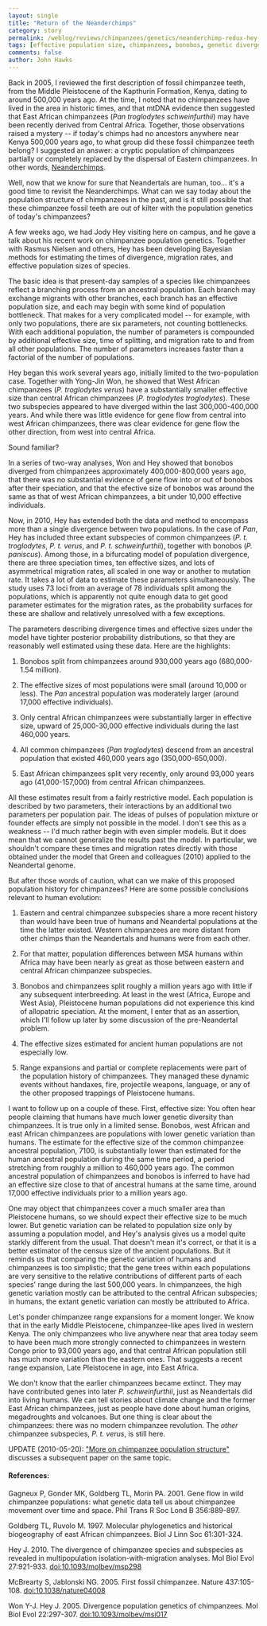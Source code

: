 ```yaml
---
layout: single 
title: "Return of the Neanderchimps" 
category: story
permalink: /weblog/reviews/chimpanzees/genetics/neanderchimp-redux-hey-2010.html
tags: [effective population size, chimpanzees, bonobos, genetic divergence, Late Pleistocene, population structure, Neandertals] 
comments: false 
author: John Hawks 
---
```



Back in 2005, I reviewed the first description of fossil chimpanzee teeth, from the Middle Pleistocene of the Kapthurin Formation, Kenya, dating to around 500,000 years ago. At the time, I noted that no chimpanzees have lived in the area in historic times, and that mtDNA evidence then suggested that East African chimpanzees (<i>Pan troglodytes schweinfurthii</i>) may have been recently derived from Central Africa. Together, those observations raised a mystery -- if today's chimps had no ancestors anywhere near Kenya 500,000 years ago, to what group did these fossil chimpanzee teeth belong? I suggested an answer: a cryptic population of chimpanzees partially or completely replaced by the dispersal of Eastern chimpanzees. In other words, <a href="http://johnhawks.net/weblog/reviews/chimpanzees/kapthurin_fossil_chimpanzee_2005.html">Neanderchimps</a>. 

Well, now that we know for sure that Neandertals are human, too... it's a good time to revisit the Neanderchimps. What can we say today about the population structure of chimpanzees in the past, and is it still possible that these chimpanzee fossil teeth are out of kilter with the population genetics of today's chimpanzees? 

A few weeks ago, we had Jody Hey visiting here on campus, and he gave a talk about his recent work on chimpanzee population genetics. Together with Rasmus Nielsen and others, Hey has been developing Bayesian methods for estimating the times of divergence, migration rates, and effective population sizes of species. 

The basic idea is that present-day samples of a species like chimpanzees reflect a branching process from an ancestral population. Each branch may exchange migrants with other branches, each branch has an effective population size, and each may begin with some kind of population bottleneck. That makes for a very complicated model -- for example, with only two populations, there are six parameters, not counting bottlenecks. With each additional population, the number of parameters is compounded by additional effective size, time of splitting, and migration rate to and from all other populations. The number of parameters increases faster than a factorial of the number of populations. 

Hey began this work several years ago, initially limited to the two-population case. Together with Yong-Jin Won, he showed that West African chimpanzees (<i>P. troglodytes verus</i>) have a substantially smaller effective size than central African chimpanzees (<i>P. troglodytes troglodytes</i>). These two subspecies appeared to have diverged within the last 300,000-400,000 years. And while there was little evidence for gene flow from central into west African chimpanzees, there was clear evidence for gene flow the other direction, from west into central Africa. 

Sound familiar? 

In a series of two-way analyses, Won and Hey showed that bonobos diverged from chimpanzees approximately 400,000-800,000 years ago, that there was no substantial evidence of gene flow into or out of bonobos after their speciation, and that the efective size of bonobos was around the same as that of west African chimpanzees, a bit under 10,000 effective individuals. 

Now, in 2010, Hey has extended both the data and method to encompass more than a single divergence between two populations. In the case of <i>Pan</i>, Hey has included three extant subspecies of common chimpanzees (<i>P. t. troglodytes</i>, <i>P. t. verus</i>, and <i>P. t. schweinfurthii</i>), together with bonobos (<i>P. paniscus</i>). Among those, in a bifurcating model of population divergence, there are three speciation times, ten effective sizes, and lots of asymmetrical migration rates, all scaled in one way or another to mutation rate. It takes a lot of data to estimate these parameters simultaneously. The study uses 73 loci from an average of 78 individuals split among the populations, which is apparently not quite enough data to get good parameter estimates for the migration rates, as the probability surfaces for these are shallow and relatively unresolved with a few exceptions. 

The parameters describing divergence times and effective sizes under the model have tighter posterior probability distributions, so that they are reasonably well estimated using these data. Here are the highlights: 


1. Bonobos split from chimpanzees around 930,000 years ago (680,000-1.54 million). 

2. The effective sizes of most populations were small (around 10,000 or less). The <i>Pan</i> ancestral population was moderately larger (around 17,000 effective individuals). 

3. Only central African chimpanzees were substantially larger in effective size, upward of 25,000-30,000 effective individuals during the last 460,000 years. 

4. All common chimpanzees (<i>Pan troglodytes</i>) descend from an ancestral population that existed 460,000 years ago (350,000-650,000). 

5. East African chimpanzees split very recently, only around 93,000 years ago (41,000-157,000) from central African chimpanzees. 


All these estimates result from a fairly restrictive model. Each population is described by two parameters, their interactions by an additional two parameters per population pair. The ideas of pulses of population mixture or founder effects are simply not possible in the model. I don't see this as a weakness -- I'd much rather begin with even simpler models. But it does mean that we cannot generalize the results past the model. In particular, we shouldn't compare these times and migration rates directly with those obtained under the model that Green and colleagues (2010) applied to the Neandertal genome. 

But after those words of caution, what can we make of this proposed population history for chimpanzees? Here are some possible conclusions relevant to human evolution: 

1. Eastern and central chimpanzee subspecies share a more recent history than would have been true of humans and Neandertal populations at the time the latter existed. Western chimpanzees are more distant from other chimps than the Neandertals and humans were from each other. 

2. For that matter, population differences between MSA humans within Africa may have been nearly as great as those between eastern and central African chimpanzee subspecies. 

3. Bonobos and chimpanzees split roughly a million years ago with little if any subsequent interbreeding. At least in the west (Africa, Europe and West Asia), Pleistocene human populations did not experience this kind of allopatric speciation. At the moment, I enter that as an assertion, which I'll follow up later by some discussion of the pre-Neandertal problem. 

4. The effective sizes estimated for ancient human populations are not especially low. 

5. Range expansions and partial or complete replacements were part of the population history of chimpanzees. They managed these dynamic events without handaxes, fire, projectile weapons, language, or any of the other proposed trappings of Pleistocene humans. 




I want to follow up on a couple of these. First, effective size: You often hear people claiming that humans have much lower genetic diversity than chimpanzees. It is true only in a limited sense. Bonobos, west African and east African chimpanzees are populations with lower genetic variation than humans. The estimate for the effective size of the common chimpanzee ancestral population, 7100, is substantially lower than estimated for the human ancestral population during the same time period, a period stretching from roughly a million to 460,000 years ago. The common ancestral population of chimpanzees and bonobos is inferred to have had an effective size close to that of ancestral humans at the same time, around 17,000 effective individuals prior to a million years ago. 

One may object that chimpanzees cover a much smaller area than Pleistocene humans, so we should expect their effective size to be much lower. But genetic variation can be related to population size only by assuming a population model, and Hey's analysis gives us a model quite starkly different from the usual. That doesn't mean it's correct, or that it is a better estimator of the census size of the ancient populations. But it reminds us that comparing the genetic variation of humans and chimpanzees is too simplistic; that the gene trees within each populations are very sensitive to the relative contributions of different parts of each species' range during the last 500,000 years. In chimpanzees, the high genetic variation mostly can be attributed to the central African subspecies; in humans, the extant genetic variation can mostly be attributed to Africa. 

Let's ponder chimpanzee range expansions for a moment longer. We know that in the early Middle Pleistocene, chimpanzee-like apes lived in western Kenya. The only chimpanzees who live anywhere near that area today seem to have been much more strongly connected to chimpanzees in western Congo prior to 93,000 years ago, and that central African population still has much more variation than the eastern ones. That suggests a recent range expansion, Late Pleistocene in age, into East Africa. 

We don't know that the earlier chimpanzees became extinct. They may have contributed genes into later <i>P. schweinfurthii</i>, just as Neandertals did into living humans. We can tell stories about climate change and the former East African chimpanzees, just as people have done about human origins, megadroughts and volcanoes. But one thing is clear about the chimpanzees: there was no modern chimpanzee revolution. The <i>other</i> chimpanzee subspecies, <i>P. t. verus</i>, is still here. 

UPDATE (2010-05-20): <a href="http://johnhawks.net/weblog/reviews/chimpanzees/genetics/wegmann-excoffier-2010-population-chimpanzees.html">"More on chimpanzee population structure"</a> discusses a subsequent paper on the same topic. 



<h4>References:</h4>

<p class="cite">Gagneux P, Gonder MK, Goldberg TL, Morin PA. 2001. Gene flow in wild chimpanzee populations: what genetic data tell us about chimpanzee movement over time and space. Phil Trans R Soc Lond B 356:889-897. </p>

<p class="cite">Goldberg TL, Ruvolo M. 1997. Molecular phylogenetics and historical biogeography of east African chimpanzees. Biol J Linn Soc 61:301-324. </p>

<p class="cite">Hey J. 2010. The divergence of chimpanzee species and subspecies as revealed in multipopulation isolation-with-migration analyses. Mol Biol Evol 27:921-933. <a href="http://dx.doi.org/10.1093/molbev/msp298">doi:10.1093/molbev/msp298</a></p>

<p class="cite">McBrearty S, Jablonski NG. 2005. First fossil chimpanzee. Nature 437:105-108. <a href="http://dx.doi.org/10.1038/nature04008">doi:10.1038/nature04008</a></p>

<p class="cite">Won Y-J. Hey J. 2005. Divergence population genetics of chimpanzees. Mol Biol Evol 22:297-307. <a href="http://dx.doi.org/10.1093/molbev/msi017">doi:10.1093/molbev/msi017</a></p>



